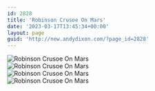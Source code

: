 ```yaml
---
id: 2828
title: 'Robinson Crusoe On Mars'
date: '2023-03-17T13:45:34+00:00'
layout: page
guid: 'http://new.andydixon.com/?page_id=2828'
---
```


![Robinson Crusoe On Mars](https://i0.wp.com/assets.g8x2.ldn.idrivee2-23.com/posters/Robinson%20Crusoe%20On%20Mars%2001.jpg?w=1200&ssl=1 "Robinson Crusoe On Mars")  
![Robinson Crusoe On Mars](https://i0.wp.com/assets.g8x2.ldn.idrivee2-23.com/posters/Robinson%20Crusoe%20On%20Mars%2002.jpg?w=1200&ssl=1 "Robinson Crusoe On Mars")  
![Robinson Crusoe On Mars](https://i0.wp.com/assets.g8x2.ldn.idrivee2-23.com/posters/Robinson%20Crusoe%20On%20Mars%2003.jpg?w=1200&ssl=1 "Robinson Crusoe On Mars")  
![Robinson Crusoe On Mars](https://i0.wp.com/assets.g8x2.ldn.idrivee2-23.com/posters/Robinson%20Crusoe%20On%20Mars%2004.jpg?w=1200&ssl=1 "Robinson Crusoe On Mars")
